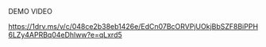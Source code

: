 DEMO VIDEO 

https://1drv.ms/v/c/048ce2b38eb1426e/EdCn07BcORVPjUOkjBbSZF8BiPPH6LZy4APRBq04eDhlww?e=qLxrd5
